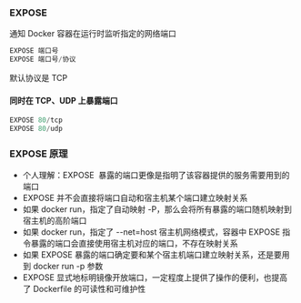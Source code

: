 ### EXPOSE
通知 Docker 容器在运行时监听指定的网络端口
```python
EXPOSE 端口号
EXPOSE 端口号/协议
```
默认协议是 TCP
#### 同时在 TCP、UDP 上暴露端口
```python
EXPOSE 80/tcp
EXPOSE 80/udp
```

### EXPOSE 原理

- 个人理解：EXPOSE&nbsp; 暴露的端口更像是指明了该容器提供的服务需要用到的端口
- EXPOSE 并不会直接将端口自动和宿主机某个端口建立映射关系
- 如果 docker run，指定了自动映射 -P，那么会将所有暴露的端口随机映射到宿主机的高阶端口
- 如果 docker run，指定了&nbsp;--net=host 宿主机网络模式，容器中 EXPOSE 指令暴露的端口会直接使用宿主机对应的端口，不存在映射关系
- 如果 EXPOSE 暴露的端口确定要和某个宿主机端口建立映射关系，还是要用到 docker run -p 参数
- EXPOSE 显式地标明镜像开放端口，一定程度上提供了操作的便利，也提高了&nbsp;Dockerfile 的可读性和可维护性

